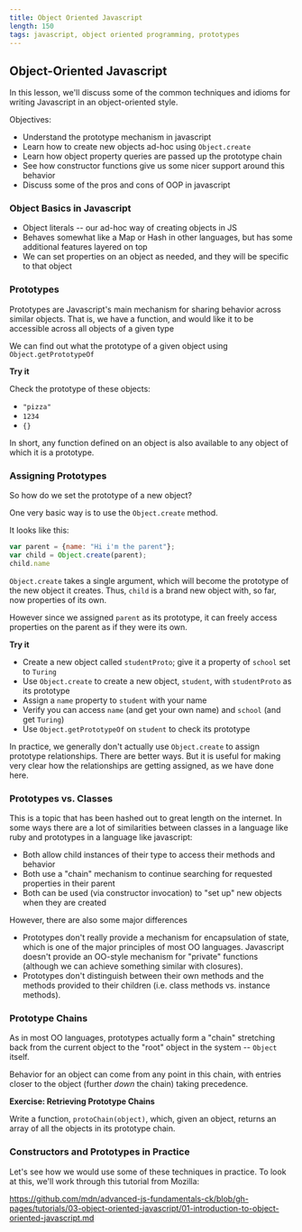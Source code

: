 ```yaml
---
title: Object Oriented Javascript
length: 150
tags: javascript, object oriented programming, prototypes
---
```


## Object-Oriented Javascript

In this lesson, we'll discuss some of the common techniques
and idioms for writing Javascript in an object-oriented style.

Objectives:

* Understand the prototype mechanism in javascript
* Learn how to create new objects ad-hoc using `Object.create`
* Learn how object property queries are passed up the prototype chain
* See how constructor functions give us some nicer support around this
  behavior
* Discuss some of the pros and cons of OOP in javascript


### Object Basics in Javascript

* Object literals -- our ad-hoc way of creating objects in JS
* Behaves somewhat like a Map or Hash in other languages, but has
some additional features layered on top
* We can set properties on an object as needed, and they will be
specific to that object

### Prototypes

Prototypes are Javascript's main mechanism for sharing behavior
across similar objects. That is, we have a function, and would like
it to be accessible across all objects of a given type

We can find out what the prototype of a given object using
`Object.getPrototypeOf`

__Try it__

Check the prototype of these objects:

* `"pizza"`
* `1234`
* `{}`

In short, any function defined on an object is also available to
any object of which it is a prototype.

### Assigning Prototypes

So how do we set the prototype of a new object?

One very basic way is to use the `Object.create` method.

It looks like this:

```javascript
var parent = {name: "Hi i'm the parent"};
var child = Object.create(parent);
child.name
```

`Object.create` takes a single argument, which will become the prototype
of the new object it creates. Thus, `child` is a brand new object with, so
far, now properties of its own.

However since we assigned `parent` as its prototype, it can freely
access properties on the parent as if they were its own.

__Try it__

* Create a new object called `studentProto`; give it a property of
  `school` set to `Turing`
* Use `Object.create` to create a new object, `student`, with
  `studentProto` as its prototype
* Assign a `name` property to `student` with your name
* Verify you can access `name` (and get your own name) and `school` (and
  get `Turing`)
* Use `Object.getPrototypeOf` on `student` to check its prototype

In practice, we generally don't actually use `Object.create` to assign
prototype relationships. There are better ways. But it is useful for
making very clear how the relationships are getting assigned, as we have
done here.

### Prototypes vs. Classes

This is a topic that has been hashed out to great length on the
internet. In some ways there are a lot of similarities between
classes in a language like ruby and prototypes in a language like
javascript:

* Both allow child instances of their type to access their methods and
  behavior
* Both use a "chain" mechanism to continue searching for requested
  properties in their parent
* Both can be used (via constructor invocation) to "set up" new objects
when they are created

However, there are also some major differences

* Prototypes don't really provide a mechanism for encapsulation of
  state, which is one of the major principles of most OO languages.
  Javascript doesn't provide an OO-style mechanism for "private"
  functions (although we can achieve something similar with closures).
* Prototypes don't distinguish between their own methods and the methods
  provided to their children (i.e. class methods vs. instance methods).

### Prototype Chains

As in most OO languages, prototypes actually form a "chain" stretching
back from the current object to the "root" object in the system --
`Object` itself.

Behavior for an object can come from any point in this chain, with
entries closer to the object (further _down_ the chain) taking
precedence.

__Exercise: Retrieving Prototype Chains__

Write a function, `protoChain(object)`, which, given an object, returns
an array of all the objects in its prototype chain.

### Constructors and Prototypes in Practice

Let's see how we would use some of these techniques in practice.
To look at this, we'll work through this tutorial from Mozilla:

https://github.com/mdn/advanced-js-fundamentals-ck/blob/gh-pages/tutorials/03-object-oriented-javascript/01-introduction-to-object-oriented-javascript.md
